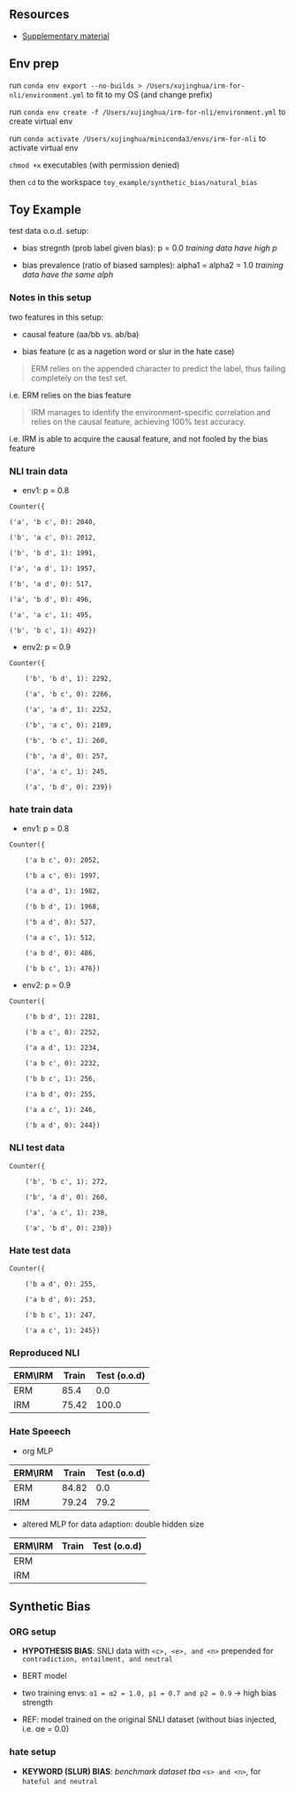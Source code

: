 ## Resources

* [Supplementary material](https://proceedings.neurips.cc/paper/2021/file/972cda1e62b72640cb7ac702714a115f-Supplemental.pdf)

## Env prep

run `conda env export --no-builds > /Users/xujinghua/irm-for-nli/environment.yml` to fit to my OS (and change prefix)

run `conda env create -f /Users/xujinghua/irm-for-nli/environment.yml` to create virtual env

run `conda activate /Users/xujinghua/miniconda3/envs/irm-for-nli` to activate virtual env

`chmod +x` executables (with permission denied)

then `cd` to the workspace `toy_example/synthetic_bias/natural_bias`


## Toy Example

test data o.o.d. setup:

* bias stregnth (prob label given bias): p = 0.0 _training data have high p_

* bias prevalence (ratio of biased samples): alpha1 = alpha2 = 1.0 _training data have the same alph_

### Notes in this setup

two features in this setup:

* causal feature (aa/bb vs. ab/ba)

* bias feature (c as a nagetion word or slur in the hate case)

> ERM relies on the appended character to predict the label, thus failing completely on the test set. 

i.e. ERM relies on the bias feature

> IRM manages to identify the environment-specific correlation and relies on the causal feature, achieving 100% test accuracy.

i.e. IRM is able to acquire the causal feature, and not fooled by the bias feature

### NLI train data

* env1: p = 0.8

```
Counter({

('a', 'b c', 0): 2040, 

('b', 'a c', 0): 2012, 

('b', 'b d', 1): 1991, 

('a', 'a d', 1): 1957, 

('b', 'a d', 0): 517, 

('a', 'b d', 0): 496, 

('a', 'a c', 1): 495, 

('b', 'b c', 1): 492})
```

* env2: p = 0.9

```
Counter({

    ('b', 'b d', 1): 2292, 

    ('a', 'b c', 0): 2266, 

    ('a', 'a d', 1): 2252, 

    ('b', 'a c', 0): 2189, 

    ('b', 'b c', 1): 260, 
 
    ('b', 'a d', 0): 257, 
 
    ('a', 'a c', 1): 245, 
 
    ('a', 'b d', 0): 239})
```


### hate train data

* env1: p = 0.8

```
Counter({

    ('a b c', 0): 2052, 
    
    ('b a c', 0): 1997, 
    
    ('a a d', 1): 1982, 
    
    ('b b d', 1): 1968, 
    
    ('b a d', 0): 527, 
    
    ('a a c', 1): 512, 
    
    ('a b d', 0): 486, 
    
    ('b b c', 1): 476})
```

* env2: p = 0.9

```
Counter({
    
    ('b b d', 1): 2281, 
    
    ('b a c', 0): 2252, 
    
    ('a a d', 1): 2234, 
    
    ('a b c', 0): 2232, 
    
    ('b b c', 1): 256, 
    
    ('a b d', 0): 255, 
    
    ('a a c', 1): 246, 
    
    ('b a d', 0): 244})
```

### NLI test data


```
Counter({
    
    ('b', 'b c', 1): 272, 
    
    ('b', 'a d', 0): 260, 
    
    ('a', 'a c', 1): 238, 
    
    ('a', 'b d', 0): 230})
```

### Hate test data


```
Counter({
    
    ('b a d', 0): 255, 
    
    ('a b d', 0): 253, 
    
    ('b b c', 1): 247, 
    
    ('a a c', 1): 245})
```

### Reproduced NLI

| ERM\IRM | Train | Test (o.o.d) |
| --- | --- | --- |
| ERM | 85.4 | 0.0 |
| IRM | 75.42 | 100.0 |



### Hate Speeech

* org MLP

| ERM\IRM | Train | Test (o.o.d) |
| --- | --- | --- |
| ERM | 84.82 | 0.0 |
| IRM | 79.24 | 79.2 |


* altered MLP for data adaption: double hidden size

| ERM\IRM | Train | Test (o.o.d) |
| --- | --- | --- |
| ERM |  |  |
| IRM |  |  |

## Synthetic Bias

### ORG setup

* __HYPOTHESIS BIAS__: SNLI data with `<c>, <e>, and <n>` prepended for `contradiction, entailment, and neutral`

* BERT model

* two training envs: `α1 = α2 = 1.0, p1 = 0.7 and p2 = 0.9` -> high bias strength

* REF: model trained on the original SNLI dataset (without bias injected, i.e. αe = 0.0)

### hate setup

* __KEYWORD (SLUR) BIAS__: _benchmark dataset tba_ `<s> and <n>`, for `hateful and neutral`

